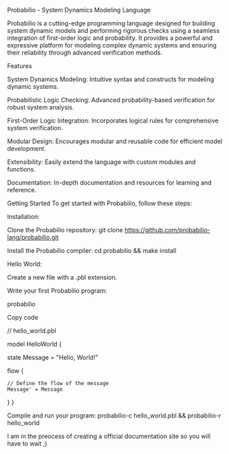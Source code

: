 Probabilio - System Dynamics Modeling Language


Probabilio is a cutting-edge programming language designed for building system dynamic models and performing rigorous checks using a seamless integration of first-order logic and probability. It provides a powerful and expressive platform for modeling complex dynamic systems and ensuring their reliability through advanced verification methods.


Features



System Dynamics Modeling: Intuitive syntax and constructs for modeling dynamic systems.


Probabilistic Logic Checking: Advanced probability-based verification for robust system analysis.


First-Order Logic Integration: Incorporates logical rules for comprehensive system verification.


Modular Design: Encourages modular and reusable code for efficient model development.


Extensibility: Easily extend the language with custom modules and functions.


Documentation: In-depth documentation and resources for learning and reference.



Getting Started
To get started with Probabilio, follow these steps:



Installation:

Clone the Probabilio repository: git clone https://github.com/probabilio-lang/probabilio.git



Install the Probabilio compiler: cd probabilio && make install


Hello World:

Create a new file with a .pbl extension.



Write your first Probabilio program:

probabilio




Copy code





// hello_world.pbl



model HelloWorld {



  state Message = "Hello, World!"


  

  flow {


  
    // Define the flow of the message
    Message' = Message


    
  }
}



Compile and run your program: probabilio-c hello_world.pbl && probabilio-r hello_world




I am in the preocess of creating a official documentation site so you will have to wait ;)
